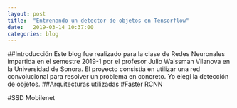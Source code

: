 ```yaml
---
layout: post
title:  "Entrenando un detector de objetos en Tensorflow"
date:   2019-03-14 10:37:00
categories: blog
---
```


##Introducción 
Este blog fue realizado para la clase de Redes Neuronales impartida en el semestre 2019-1 por el profesor Julio Waissman Vilanova en la Universidad de Sonora. El proyecto consistía en utilizar una red convolucional para resolver un problema en concreto. Yo elegí la detección de objetos.
##Arquitecturas utilizadas
#Faster RCNN

#SSD Mobilenet
